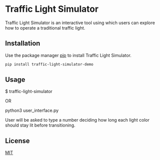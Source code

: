 # Traffic Light Simulator

Traffic Light Simulator is an interactive tool using which users can explore how to operate a traditional traffic light.

## Installation

Use the package manager [pip](https://pip.pypa.io/en/stable/) to install Traffic Light Simulator.

```bash
pip install traffic-light-simulator-demo
```

## Usage
 $ traffic-light-simulator
 
OR

 python3 user_interface.py

User will be asked to type a number deciding how long each light color should stay lit before transitioning.

## License

[MIT](https://choosealicense.com/licenses/mit/)
